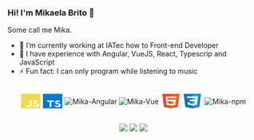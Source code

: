 ### Hi! I'm Mikaela Brito 👋 
Some call me Mika.
 
- 🔭 I’m currently working at IATec how to Front-end Developer
- 🌱 I have experience with Angular, VueJS, React, Typescrip and JavaScript
- ⚡ Fun fact: I can only program while listening to music

<div style="display: inline_block" align="center"><br>
  <img align="center" alt="Mika-Js" height="30" width="40" src="https://raw.githubusercontent.com/devicons/devicon/master/icons/javascript/javascript-plain.svg">
  <img align="center" alt="Mika-Ts" height="30" width="40" src="https://raw.githubusercontent.com/devicons/devicon/master/icons/typescript/typescript-plain.svg">
  <img align="center" alt="Mika-Angular" height="30" width="40" src="https://user-images.githubusercontent.com/57332512/176021302-54356119-8975-4d37-b328-1d703c78126f.svg">
  <img align="center" alt="Mika-Vue" height="30" width="40" src="https://user-images.githubusercontent.com/57332512/176021468-f1a4accc-cd8e-49bf-8221-12d769b1bec6.svg">
  <img align="center" alt="Mika-HTML" height="30" width="40" src="https://raw.githubusercontent.com/devicons/devicon/master/icons/html5/html5-original.svg">
  <img align="center" alt="Mika-CSS" height="30" width="40" src="https://raw.githubusercontent.com/devicons/devicon/master/icons/css3/css3-original.svg">
  <img align="center" alt="Mika-npm" height="30" width="=40" src="https://cdn.jsdelivr.net/gh/devicons/devicon/icons/npm/npm-original-wordmark.svg">
</div>

  ##

<div align="center"> 
  <a href="https://www.instagram.com/amikaelabrito" target="_blank"><img src="https://img.shields.io/badge/-Instagram-%23E4405F?style=for-the-badge&logo=instagram&logoColor=white" target="_blank"></a>
  <a href = "mailto:brito.mikaela36@gmail.com"><img src="https://img.shields.io/badge/-Gmail-%23333?style=for-the-badge&logo=gmail&logoColor=white" target="_blank"></a>
  <a href="https://www.linkedin.com/in/mikaela-brito" target="_blank"><img src="https://img.shields.io/badge/-LinkedIn-%230077B5?style=for-the-badge&logo=linkedin&logoColor=white" target="_blank"></a> 
 
</div>

